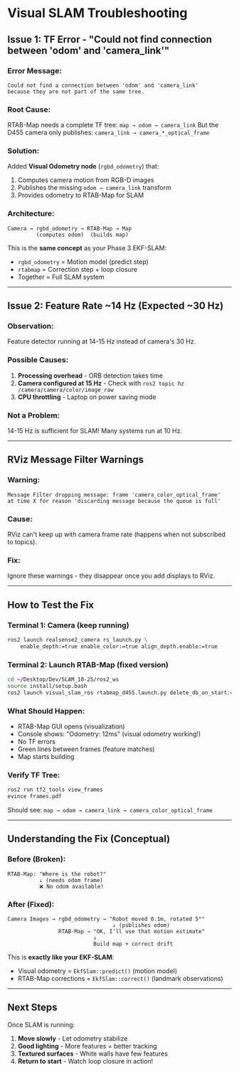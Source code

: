 # Visual SLAM Troubleshooting

## Issue 1: TF Error - "Could not find connection between 'odom' and 'camera_link'"

### Error Message:
```
Could not find a connection between 'odom' and 'camera_link' 
because they are not part of the same tree.
```

### Root Cause:
RTAB-Map needs a complete TF tree: `map → odom → camera_link`
But the D455 camera only publishes: `camera_link → camera_*_optical_frame`

### Solution:
Added **Visual Odometry node** (`rgbd_odometry`) that:
1. Computes camera motion from RGB-D images
2. Publishes the missing `odom → camera_link` transform
3. Provides odometry to RTAB-Map for SLAM

### Architecture:
```
Camera → rgbd_odometry → RTAB-Map → Map
         (computes odom)  (builds map)
```

This is the **same concept** as your Phase 3 EKF-SLAM:
- `rgbd_odometry` = Motion model (predict step)
- `rtabmap` = Correction step + loop closure
- Together = Full SLAM system

---

## Issue 2: Feature Rate ~14 Hz (Expected ~30 Hz)

### Observation:
Feature detector running at 14-15 Hz instead of camera's 30 Hz.

### Possible Causes:
1. **Processing overhead** - ORB detection takes time
2. **Camera configured at 15 Hz** - Check with `ros2 topic hz /camera/camera/color/image_raw`
3. **CPU throttling** - Laptop on power saving mode

### Not a Problem:
14-15 Hz is sufficient for SLAM! Many systems run at 10 Hz.

---

## RViz Message Filter Warnings

### Warning:
```
Message Filter dropping message: frame 'camera_color_optical_frame' 
at time X for reason 'discarding message because the queue is full'
```

### Cause:
RViz can't keep up with camera frame rate (happens when not subscribed to topics).

### Fix:
Ignore these warnings - they disappear once you add displays to RViz.

---

## How to Test the Fix

### Terminal 1: Camera (keep running)
```bash
ros2 launch realsense2_camera rs_launch.py \
    enable_depth:=true enable_color:=true align_depth.enable:=true
```

### Terminal 2: Launch RTAB-Map (fixed version)
```bash
cd ~/Desktop/Dev/SLAM_10-25/ros2_ws
source install/setup.bash
ros2 launch visual_slam_ros rtabmap_d455.launch.py delete_db_on_start:=true
```

### What Should Happen:
- RTAB-Map GUI opens (visualization)
- Console shows: "Odometry: 12ms" (visual odometry working!)
- No TF errors
- Green lines between frames (feature matches)
- Map starts building

### Verify TF Tree:
```bash
ros2 run tf2_tools view_frames
evince frames.pdf
```

Should see: `map → odom → camera_link → camera_color_optical_frame`

---

## Understanding the Fix (Conceptual)

### Before (Broken):
```
RTAB-Map: "Where is the robot?" 
          ↓ (needs odom frame)
          ❌ No odom available!
```

### After (Fixed):
```
Camera Images → rgbd_odometry → "Robot moved 0.1m, rotated 5°"
                                 ↓ (publishes odom)
                RTAB-Map → "OK, I'll use that motion estimate"
                           ↓
                           Build map + correct drift
```

This is **exactly like your EKF-SLAM**:
- Visual odometry = `EkfSlam::predict()` (motion model)
- RTAB-Map corrections = `EkfSlam::correct()` (landmark observations)

---

## Next Steps

Once SLAM is running:
1. **Move slowly** - Let odometry stabilize
2. **Good lighting** - More features = better tracking
3. **Textured surfaces** - White walls have few features
4. **Return to start** - Watch loop closure in action!
